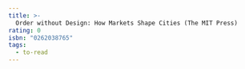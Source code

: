 ```yaml
---
title: >-
  Order without Design: How Markets Shape Cities (The MIT Press)
rating: 0
isbn: "0262038765"
tags:
  - to-read
---
```


